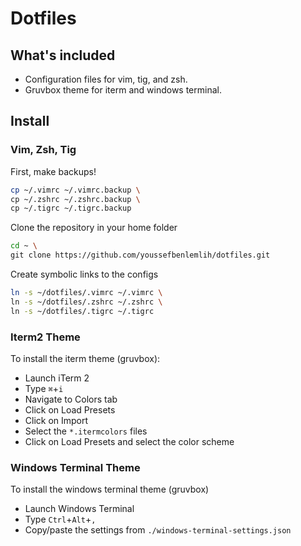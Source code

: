 # Dotfiles

## What's included
- Configuration files for vim, tig, and zsh.
- Gruvbox theme for iterm and windows terminal.

## Install 

### Vim, Zsh, Tig
First, make backups!

```zsh
cp ~/.vimrc ~/.vimrc.backup \
cp ~/.zshrc ~/.zshrc.backup \
cp ~/.tigrc ~/.tigrc.backup
```

Clone the repository in your home folder
```zsh
cd ~ \
git clone https://github.com/youssefbenlemlih/dotfiles.git
```

Create symbolic links to the configs
```zsh
ln -s ~/dotfiles/.vimrc ~/.vimrc \
ln -s ~/dotfiles/.zshrc ~/.zshrc \
ln -s ~/dotfiles/.tigrc ~/.tigrc
```

### Iterm2 Theme

To install the iterm theme (gruvbox):

- Launch iTerm 2
- Type `⌘`+`i`
- Navigate to Colors tab
- Click on Load Presets
- Click on Import
- Select the `*.itermcolors` files 
- Click on Load Presets and select the color scheme


### Windows Terminal Theme

To install the windows terminal theme (gruvbox)
- Launch Windows Terminal
- Type `Ctrl`+`Alt`+`,`
- Copy/paste the settings from `./windows-terminal-settings.json`
